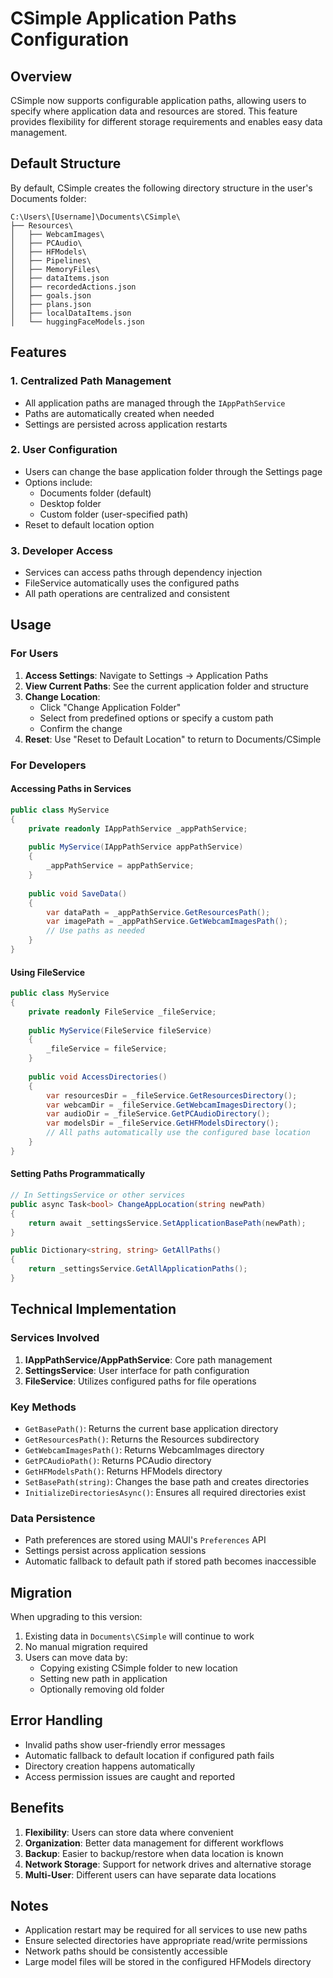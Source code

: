# CSimple Application Paths Configuration

## Overview

CSimple now supports configurable application paths, allowing users to specify where application data and resources are stored. This feature provides flexibility for different storage requirements and enables easy data management.

## Default Structure

By default, CSimple creates the following directory structure in the user's Documents folder:

```
C:\Users\[Username]\Documents\CSimple\
├── Resources\
│   ├── WebcamImages\
│   ├── PCAudio\
│   ├── HFModels\
│   ├── Pipelines\
│   ├── MemoryFiles\
│   ├── dataItems.json
│   ├── recordedActions.json
│   ├── goals.json
│   ├── plans.json
│   ├── localDataItems.json
│   └── huggingFaceModels.json
```

## Features

### 1. Centralized Path Management
- All application paths are managed through the `IAppPathService`
- Paths are automatically created when needed
- Settings are persisted across application restarts

### 2. User Configuration
- Users can change the base application folder through the Settings page
- Options include:
  - Documents folder (default)
  - Desktop folder
  - Custom folder (user-specified path)
- Reset to default location option

### 3. Developer Access
- Services can access paths through dependency injection
- FileService automatically uses the configured paths
- All path operations are centralized and consistent

## Usage

### For Users

1. **Access Settings**: Navigate to Settings → Application Paths
2. **View Current Paths**: See the current application folder and structure
3. **Change Location**: 
   - Click "Change Application Folder"
   - Select from predefined options or specify a custom path
   - Confirm the change
4. **Reset**: Use "Reset to Default Location" to return to Documents/CSimple

### For Developers

#### Accessing Paths in Services

```csharp
public class MyService
{
    private readonly IAppPathService _appPathService;
    
    public MyService(IAppPathService appPathService)
    {
        _appPathService = appPathService;
    }
    
    public void SaveData()
    {
        var dataPath = _appPathService.GetResourcesPath();
        var imagePath = _appPathService.GetWebcamImagesPath();
        // Use paths as needed
    }
}
```

#### Using FileService

```csharp
public class MyService
{
    private readonly FileService _fileService;
    
    public MyService(FileService fileService)
    {
        _fileService = fileService;
    }
    
    public void AccessDirectories()
    {
        var resourcesDir = _fileService.GetResourcesDirectory();
        var webcamDir = _fileService.GetWebcamImagesDirectory();
        var audioDir = _fileService.GetPCAudioDirectory();
        var modelsDir = _fileService.GetHFModelsDirectory();
        // All paths automatically use the configured base location
    }
}
```

#### Setting Paths Programmatically

```csharp
// In SettingsService or other services
public async Task<bool> ChangeAppLocation(string newPath)
{
    return await _settingsService.SetApplicationBasePath(newPath);
}

public Dictionary<string, string> GetAllPaths()
{
    return _settingsService.GetAllApplicationPaths();
}
```

## Technical Implementation

### Services Involved

1. **IAppPathService/AppPathService**: Core path management
2. **SettingsService**: User interface for path configuration
3. **FileService**: Utilizes configured paths for file operations

### Key Methods

- `GetBasePath()`: Returns the current base application directory
- `GetResourcesPath()`: Returns the Resources subdirectory
- `GetWebcamImagesPath()`: Returns WebcamImages directory
- `GetPCAudioPath()`: Returns PCAudio directory
- `GetHFModelsPath()`: Returns HFModels directory
- `SetBasePath(string)`: Changes the base path and creates directories
- `InitializeDirectoriesAsync()`: Ensures all required directories exist

### Data Persistence

- Path preferences are stored using MAUI's `Preferences` API
- Settings persist across application sessions
- Automatic fallback to default path if stored path becomes inaccessible

## Migration

When upgrading to this version:

1. Existing data in `Documents\CSimple` will continue to work
2. No manual migration required
3. Users can move data by:
   - Copying existing CSimple folder to new location
   - Setting new path in application
   - Optionally removing old folder

## Error Handling

- Invalid paths show user-friendly error messages
- Automatic fallback to default location if configured path fails
- Directory creation happens automatically
- Access permission issues are caught and reported

## Benefits

1. **Flexibility**: Users can store data where convenient
2. **Organization**: Better data management for different workflows
3. **Backup**: Easier to backup/restore when data location is known
4. **Network Storage**: Support for network drives and alternative storage
5. **Multi-User**: Different users can have separate data locations

## Notes

- Application restart may be required for all services to use new paths
- Ensure selected directories have appropriate read/write permissions
- Network paths should be consistently accessible
- Large model files will be stored in the configured HFModels directory
